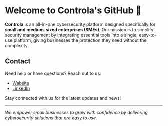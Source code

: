 # Welcome to Controla's GitHub 👋

**Controla** is an all-in-one cybersecurity platform designed specifically for **small and medium-sized enterprises (SMEs)**. Our mission is to simplify security management by integrating essential tools into a single, easy-to-use platform, giving businesses the protection they need without the complexity.

## Contact

Need help or have questions? Reach out to us:
- [Website](https://www.controla.ai)
- [LinkedIn](https://linkedin.com/company/mycontrola)

Stay connected with us for the latest updates and news!

---

_We empower small businesses to grow with confidence by delivering cybersecurity solutions that are easy to use._
